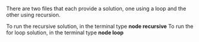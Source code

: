 There are two files that each provide a solution, one using a loop and the other using recursion. 

To run the recursive solution, in the terminal type **node recursive**
To run the for loop solution, in the terminal type **node loop**  
